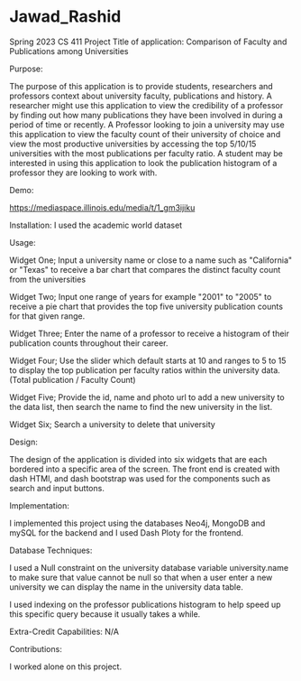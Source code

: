 # Jawad_Rashid
Spring 2023 CS 411 Project
Title of application: 
				Comparison of Faculty and Publications among Universities

Purpose:

The purpose of this application is to provide students, researchers and professors context about university faculty, publications and history. A researcher might use this application to view the credibility of a professor by finding out how many publications they have been involved in during a period of time or recently. A Professor looking to join a university may use this application to view the faculty count of their university of choice and view the most productive universities by accessing the top 5/10/15 universities with the most publications per faculty ratio. A student may be interested in using this application to look the publication histogram of a professor they are looking to work with.  


Demo:

https://mediaspace.illinois.edu/media/t/1_gm3ijiku

Installation: I used the academic world dataset

Usage:

Widget One; Input a university name or close to a name such as "California" or "Texas" to receive a bar chart that compares the distinct faculty count from the universities

Widget Two; Input one range of years for example "2001" to "2005" to receive a pie chart that provides the top five university publication counts for that given range.

Widget Three; Enter the name of a professor to receive a histogram of their publication counts throughout their career.

Widget Four; Use the slider which default starts at 10 and ranges to 5 to 15 to display the top publication per faculty ratios within the university data. (Total publication / Faculty Count)

Widget Five; Provide the id, name and photo url to add a new university to the data list, then search the name to find the new university in the list.

Widget Six; Search a university to delete that university  

Design:

The design of the application is divided into six widgets that are each bordered into a specific area of the screen. The front end is created with dash HTMl, and dash bootstrap was used for the components such as search and input buttons. 

Implementation:

I implemented this project using the databases Neo4j, MongoDB and mySQL for the backend and I used Dash Ploty for the frontend. 

Database Techniques:

I used a Null constraint on the university database variable university.name to make sure that value cannot be null so that when a user enter a new university we can display the name in the university data table.

I used indexing on the professor publications histogram to help speed up this specific query because it usually takes a while.

Extra-Credit Capabilities: N/A

Contributions:

I worked alone on this project.
